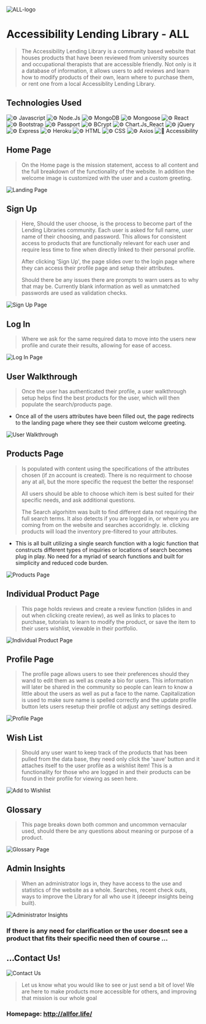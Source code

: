 ![ALL-logo](Images/All-logo.png)
# Accessibility Lending Library - ALL
>The Accessibility Lending Library is a community based website that houses products that have been reviewed from university sources and occupational therapists that are accessible friendly. Not only is it a database of information, it allows users to add reviews and learn how to modify products of their own, learn where to purchase them, or rent one from a local Accessiblity Lending Library. 

## Technologies Used

![⚙️ Javascript](https://img.shields.io/badge/⚙️-Javascript-blue.svg)
![⚙️ Node.Js](https://img.shields.io/badge/⚙️-Node.Js-blue.svg)
![⚙️ MongoDB](https://img.shields.io/badge/⚙️-MongoDB-blue.svg)
![⚙️ Mongoose](https://img.shields.io/badge/⚙️-Mongoose-blue.svg)
![⚙️ React](https://img.shields.io/badge/⚙️-React-blue.svg)
![⚙️ Bootstrap](https://img.shields.io/badge/⚙️-Bootstrap-blue.svg)
![⚙️ Passport](https://img.shields.io/badge/⚙️-Passport-blue.svg)
![⚙️ BCrypt](https://img.shields.io/badge/⚙️-BCrypt-blue.svg)
![⚙️ Chart.Js_React](https://img.shields.io/badge/⚙-Chart.JS_React-blue.svg)
![⚙️ jQuery](https://img.shields.io/badge/⚙️-jQuery-blue.svg)
![⚙️ Express](https://img.shields.io/badge/⚙️-Express-blue.svg)
![⚙️ Heroku](https://img.shields.io/badge/⚙️-Heroku-blue.svg)
![⚙️ HTML](https://img.shields.io/badge/⚙️-HTML-blue.svg)
![⚙️ CSS](https://img.shields.io/badge/⚙️-CSS-blue.svg)
![⚙️ Axios](https://img.shields.io/badge/⚙️-Axios.-blue.svg)
![🤝‍‍‍ Accessibility](https://img.shields.io/badge/🤝‍-Accessibility-blue.svg)



## Home Page
>On the Home page is the mission statement, access to all content and the full breakdown of the functionality of the website. In addition the welcome image is customized with the user and a custom greeting.

![Landing Page](Images/LandingPage.png)

## Sign Up

>Here, Should the user choose, is the process to become part of the Lending Libraries community. Each user is asked for full name, user name of their choosing, and password. This allows for consistent access to products that are functionally relevant for each user and require less time to fine when directly linked to their personal profile. 
>
>After clicking 'Sign Up', the page slides over to the login page where they can access their profile page and setup their attributes.
>
>Should there be any issues there are prompts to warn users as to why that may be. Currently blank information as well as unmatched passwords are used as validation checks.

![Sign Up Page](Images/SignUp.png)

## Log In

>Where we ask for the same required data to move into the users new profile and curate their results, allowing for ease of access. 

![Log In Page](Images/LoginNew.png)

## User Walkthrough 

>Once the user has authenticated their profile, a user walkthrough setup helps find the best products for the user, which will then populate the search/products page. 

+ Once all of the users attributes have been filled out, the page redirects to the landing page where they see their custom welcome greeting.

![User Walkthrough](Images/SetupProfile.png)

## Products Page

>Is populated with content using the specifications of the attributes chosen (if zn account is created). There is no requirment to choose any at all, but the more specific the request the better the response! 
>
>All users should be able to choose which item is best suited for their specific needs, and ask additional questions. 
>
>The Search algorhitm was built to find different data not requiring the full search terms. It also detects if you are logged in, or where you are coming from on the website and searches accoridngly. ie. clicking products will load the inventory pre-filtered to your attributes.

* This is all built utilizing a single search function with a logic function that constructs different types of inquiries or locations of search becomes plug in play. No need for a myriad of search functions and built for simplicity and reduced code burden.

![Products Page](Images/products.png)

## Individual Product Page

>This page holds reviews and create a review function (slides in and out when clicking create review), as well as links to places to purchase, tutorials to learn to modify the product, or save the item to their users wishlist, viewable in their portfolio.

![Individual Product Page](Images/individualProduct.png)

## Profile Page

>The profile page allows users to see their preferences should they wand to edit them as well as create a bio for users. This information will later be shared in the community so people can learn to know a little about the users as well as put a face to the name. Capitalization is used to make sure name is spelled correctly and the update profile button lets users resetup their profile ot adjust any settings desired.

![Profile Page](Images/Profile.png)

## Wish List

>Should any user want to keep track of the products that has been pulled from the data base, they need only click the 'save' button and it attaches itself to the user profile as a wishlist item! This is a functionality for those who are logged in and their products can be found in their profile for viewing as seen here.

![Add to Wishlist](Images/wishlistAdd.png)

## Glossary

> This page breaks down both common and uncommon vernacular used, should there be any questions about meaning or purpose of a product.

![Glossary Page](Images/Glossary.png)

## Admin Insights

> When an administrator logs in, they have access to the use and statistics of the website as a whole. Searches, recent check outs, ways to improve the Library for all who use it (deeepr insights being built).

![Administrator Insights](Images/insights.png)

### If there is any need for clarification or the user doesnt see a product that fits their specific need then of course ...

## ...Contact Us!
![Contact Us](Images/ContactALL.png)

> Let us know what you would like to see or just send a bit of love! We are here to make products more accessible for others, and improving that mission is our whole goal

### Homepage: http://allfor.life/
